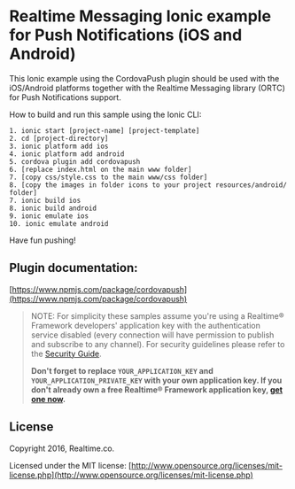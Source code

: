 # Realtime Messaging Ionic example for Push Notifications (iOS and Android)

This Ionic example using the CordovaPush plugin should be used with the iOS/Android platforms together with the Realtime Messaging library (ORTC) for Push Notifications support.

How to build and run this sample using the Ionic CLI:


   	1. ionic start [project-name] [project-template]
	2. cd [project-directory]
	3. ionic platform add ios
	4. ionic platform add android
	5. cordova plugin add cordovapush
	6. [replace index.html on the main www folder]
	7. [copy css/style.css to the main www/css folder]
	8. [copy the images in folder icons to your project resources/android/ folder]
	7. ionic build ios
	8. ionic build android
	9. ionic emulate ios
	10. ionic emulate android
    
Have fun pushing!

## Plugin documentation: ##

[https://www.npmjs.com/package/cordovapush](https://www.npmjs.com/package/cordovapush)

> NOTE: For simplicity these samples assume you're using a Realtime® Framework developers' application key with the authentication service disabled (every connection will have permission to publish and subscribe to any channel). For security guidelines please refer to the [Security Guide](http://messaging-public.realtime.co/documentation/starting-guide/security.html). 
> 
> **Don't forget to replace `YOUR_APPLICATION_KEY` and `YOUR_APPLICATION_PRIVATE_KEY` with your own application key. If you don't already own a free Realtime® Framework application key, [get one now](https://accounts.realtime.co/signup/).**


## License
Copyright 2016, Realtime.co.

Licensed under the MIT license: [http://www.opensource.org/licenses/mit-license.php](http://www.opensource.org/licenses/mit-license.php)
